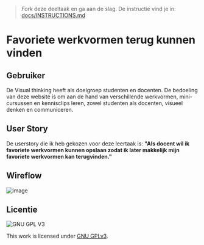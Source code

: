 > _Fork_ deze deeltaak en ga aan de slag. De instructie vind je in: [docs/INSTRUCTIONS.md](docs/INSTRUCTIONS.md)

# Favoriete werkvormen terug kunnen vinden

## Gebruiker
De Visual thinking heeft als doelgroep studenten en docenten. De bedoeling van deze website is om aan de hand van verschillende werkvormen, mini-cursussen en kennisclips leren, zowel studenten als docenten, visueel denken en communiceren.

## User Story
De userstory die ik heb gekozen voor deze leertaak is: **"Als docent wil ik favoriete werkvormen kunnen opslaan zodat ik later makkelijk mijn favoriete werkvormen kan terugvinden."**

## Wireflow
![image](https://user-images.githubusercontent.com/74552944/211036501-c21203de-3b2d-42e9-9421-fc3bab24456c.png)


 

## Licentie

![GNU GPL V3](https://www.gnu.org/graphics/gplv3-127x51.png)

This work is licensed under [GNU GPLv3](./LICENSE).
